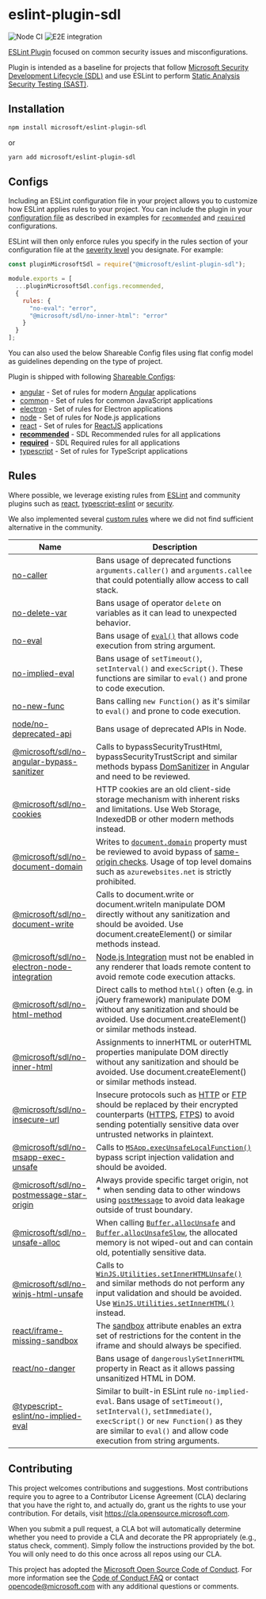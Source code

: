 # eslint-plugin-sdl

![Node CI](https://github.com/microsoft/eslint-plugin-sdl/workflows/Node%20CI/badge.svg?branch=main&event=push)
![E2E integration](https://github.com/microsoft/eslint-plugin-sdl/workflows/E2E%20integration/badge.svg?branch=main&event=push)

[ESLint Plugin](https://eslint.org/docs/developer-guide/working-with-plugins) focused on common security issues and misconfigurations.

Plugin is intended as a baseline for projects that follow [Microsoft Security Development Lifecycle (SDL)](https://www.microsoft.com/en-us/securityengineering/sdl) and use ESLint to perform [Static Analysis Security Testing (SAST)](https://www.microsoft.com/en-us/securityengineering/sdl/practices#practice9).

## Installation

```sh
npm install microsoft/eslint-plugin-sdl
```

or

```sh
yarn add microsoft/eslint-plugin-sdl
```

## Configs

Including an ESLint configuration file in your project allows you to customize how ESLint applies rules to your project. You can include the plugin in your [configuration file](https://eslint.org/docs/latest/use/configure/configuration-files) as described in examples for [`recommended`](contrib/eslint.config.recommended.js) and [`required`](contrib/eslint.config.required.js) configurations.

ESLint will then only enforce rules you specify in the rules section of your configuration file at the [severity level](https://eslint.org/docs/latest/use/configure/rules) you designate. For example:

```js
const pluginMicrosoftSdl = require("@microsoft/eslint-plugin-sdl");

module.exports = [
  ...pluginMicrosoftSdl.configs.recommended,
  {
    rules: {
      "no-eval": "error",
      "@microsoft/sdl/no-inner-html": "error"
    }
  }
];
```

You can also used the below Shareable Config files using flat config model as guidelines depending on the type of project.

Plugin is shipped with following [Shareable Configs](http://eslint.org/docs/developer-guide/shareable-configs):

- [angular](config/angular.js) - Set of rules for modern [Angular](https://angular.io) applications
- [common](config/common.js) - Set of rules for common JavaScript applications
- [electron](config/electron.js) - Set of rules for Electron applications
- [node](config/node.js) - Set of rules for Node.js applications
- [react](config/react.js) - Set of rules for [ReactJS](https://reactjs.org) applications
- [**recommended**](lib/index.js) - SDL Recommended rules for all applications
- [**required**](lib/index.js) - SDL Required rules for all applications
- [typescript](config/typescript.js) - Set of rules for TypeScript applications

## Rules

Where possible, we leverage existing rules from [ESLint](https://eslint.org/docs/rules/) and community plugins such as [react](https://github.com/jsx-eslint/eslint-plugin-react), [typescript-eslint](https://github.com/typescript-eslint/typescript-eslint/tree/main/packages/eslint-plugin#supported-rules) or [security](https://github.com/nodesecurity/eslint-plugin-security#rules).

We also implemented several [custom rules](./lib/rules) where we did not find sufficient alternative in the community.

| Name                                                                                                                                                          | Description                                                                                                                                                                                                                                                                                                                                                                                 |
| ------------------------------------------------------------------------------------------------------------------------------------------------------------- | ------------------------------------------------------------------------------------------------------------------------------------------------------------------------------------------------------------------------------------------------------------------------------------------------------------------------------------------------------------------------------------------- |
| [no-caller](https://eslint.org/docs/rules/no-caller)                                                                                                          | Bans usage of deprecated functions `arguments.caller()` and `arguments.callee` that could potentially allow access to call stack.                                                                                                                                                                                                                                                           |
| [no-delete-var](https://eslint.org/docs/rules/no-delete-var)                                                                                                  | Bans usage of operator `delete` on variables as it can lead to unexpected behavior.                                                                                                                                                                                                                                                                                                         |
| [no-eval](https://eslint.org/docs/rules/no-eval)                                                                                                              | Bans usage of [`eval()`](https://developer.mozilla.org/en-US/docs/Web/JavaScript/Reference/Global_Objects/eval) that allows code execution from string argument.                                                                                                                                                                                                                            |
| [no-implied-eval](https://eslint.org/docs/rules/no-implied-eval)                                                                                              | Bans usage of `setTimeout()`, `setInterval()` and `execScript()`. These functions are similar to `eval()` and prone to code execution.                                                                                                                                                                                                                                                      |
| [no-new-func](https://eslint.org/docs/rules/no-new-func)                                                                                                      | Bans calling `new Function()` as it's similar to `eval()` and prone to code execution.                                                                                                                                                                                                                                                                                                      |
| [node/no-deprecated-api](https://github.com/mysticatea/eslint-plugin-node/blob/master/docs/rules/no-deprecated-api.md)                                        | Bans usage of deprecated APIs in Node.                                                                                                                                                                                                                                                                                                                                                      |
| [@microsoft/sdl/no-angular-bypass-sanitizer](./docs/rules/no-angular-bypass-sanitizer.md)                                                                     | Calls to bypassSecurityTrustHtml, bypassSecurityTrustScript and similar methods bypass [DomSanitizer](https://angular.io/api/platform-browser/DomSanitizer#security-risk) in Angular and need to be reviewed.                                                                                                                                                                               |
| [@microsoft/sdl/no-cookies](./docs/rules/no-cookies.md)                                                                                                       | HTTP cookies are an old client-side storage mechanism with inherent risks and limitations. Use Web Storage, IndexedDB or other modern methods instead.                                                                                                                                                                                                                                      |
| [@microsoft/sdl/no-document-domain](./docs/rules/no-document-domain.md)                                                                                       | Writes to [`document.domain`](https://developer.mozilla.org/en-US/docs/Web/API/Document/domain) property must be reviewed to avoid bypass of [same-origin checks](https://developer.mozilla.org/en-US/docs/Web/Security/Same-origin_policy#Changing_origin). Usage of top level domains such as `azurewebsites.net` is strictly prohibited.                                                 |
| [@microsoft/sdl/no-document-write](./docs/rules/no-document-write.md)                                                                                         | Calls to document.write or document.writeln manipulate DOM directly without any sanitization and should be avoided. Use document.createElement() or similar methods instead.                                                                                                                                                                                                                |
| [@microsoft/sdl/no-electron-node-integration](./docs/rules/no-electron-node-integration.md)                                                                   | [Node.js Integration](https://www.electronjs.org/docs/tutorial/security#2-do-not-enable-nodejs-integration-for-remote-content) must not be enabled in any renderer that loads remote content to avoid remote code execution attacks.                                                                                                                                                        |
| [@microsoft/sdl/no-html-method](./docs/rules/no-html-method.md)                                                                                               | Direct calls to method `html()` often (e.g. in jQuery framework) manipulate DOM without any sanitization and should be avoided. Use document.createElement() or similar methods instead.                                                                                                                                                                                                    |
| [@microsoft/sdl/no-inner-html](./docs/rules/no-inner-html.md)                                                                                                 | Assignments to innerHTML or outerHTML properties manipulate DOM directly without any sanitization and should be avoided. Use document.createElement() or similar methods instead.                                                                                                                                                                                                           |
| [@microsoft/sdl/no-insecure-url](./docs/rules/no-insecure-url.md)                                                                                             | Insecure protocols such as [HTTP](https://en.wikipedia.org/wiki/Hypertext_Transfer_Protocol) or [FTP](https://en.wikipedia.org/wiki/File_Transfer_Protocol) should be replaced by their encrypted counterparts ([HTTPS](https://en.wikipedia.org/wiki/HTTPS), [FTPS](https://en.wikipedia.org/wiki/FTPS)) to avoid sending potentially sensitive data over untrusted networks in plaintext. |
| [@microsoft/sdl/no-msapp-exec-unsafe](./docs/rules/no-msapp-exec-unsafe.md)                                                                                   | Calls to [`MSApp.execUnsafeLocalFunction()`](<https://docs.microsoft.com/en-us/previous-versions/hh772324(v=vs.85)>) bypass script injection validation and should be avoided.                                                                                                                                                                                                              |
| [@microsoft/sdl/no-postmessage-star-origin](./docs/rules/no-postmessage-star-origin.md)                                                                       | Always provide specific target origin, not \* when sending data to other windows using [`postMessage`](https://developer.mozilla.org/en-US/docs/Web/API/Window/postMessage#Security_concerns) to avoid data leakage outside of trust boundary.                                                                                                                                              |
| [@microsoft/sdl/no-unsafe-alloc](./docs/rules/no-unsafe-alloc.md)                                                                                             | When calling [`Buffer.allocUnsafe`](https://nodejs.org/api/buffer.html#buffer_static_method_buffer_allocunsafe_size) and [`Buffer.allocUnsafeSlow`](https://nodejs.org/api/buffer.html#buffer_static_method_buffer_allocunsafeslow_size), the allocated memory is not wiped-out and can contain old, potentially sensitive data.                                                            |
| [@microsoft/sdl/no-winjs-html-unsafe](./docs/rules/no-winjs-html-unsafe.md)                                                                                   | Calls to [`WinJS.Utilities.setInnerHTMLUnsafe()`](<https://docs.microsoft.com/en-us/previous-versions/windows/apps/br211696(v=win.10)>) and similar methods do not perform any input validation and should be avoided. Use [`WinJS.Utilities.setInnerHTML()`](<https://docs.microsoft.com/en-us/previous-versions/windows/apps/br211697(v=win.10)>) instead.                                |
| [react/iframe-missing-sandbox](https://github.com/jsx-eslint/eslint-plugin-react/blob/master/docs/rules/iframe-missing-sandbox.md)                            | The [sandbox](https://developer.mozilla.org/en-US/docs/Web/HTML/Element/iframe#sandbox) attribute enables an extra set of restrictions for the content in the iframe and should always be specified.                                                                                                                                                                                        |
| [react/no-danger](https://github.com/yannickcr/eslint-plugin-react/blob/master/docs/rules/no-danger.md)                                                       | Bans usage of `dangerouslySetInnerHTML` property in React as it allows passing unsanitized HTML in DOM.                                                                                                                                                                                                                                                                                     |
| [@typescript-eslint/no-implied-eval](https://github.com/typescript-eslint/typescript-eslint/blob/master/packages/eslint-plugin/docs/rules/no-implied-eval.md) | Similar to built-in ESLint rule `no-implied-eval`. Bans usage of `setTimeout()`, `setInterval()`, `setImmediate()`, `execScript()` or `new Function()` as they are similar to `eval()` and allow code execution from string arguments.                                                                                                                                                      |

## Contributing

This project welcomes contributions and suggestions. Most contributions require you to agree to a
Contributor License Agreement (CLA) declaring that you have the right to, and actually do, grant us
the rights to use your contribution. For details, visit https://cla.opensource.microsoft.com.

When you submit a pull request, a CLA bot will automatically determine whether you need to provide
a CLA and decorate the PR appropriately (e.g., status check, comment). Simply follow the instructions
provided by the bot. You will only need to do this once across all repos using our CLA.

This project has adopted the [Microsoft Open Source Code of Conduct](https://opensource.microsoft.com/codeofconduct/).
For more information see the [Code of Conduct FAQ](https://opensource.microsoft.com/codeofconduct/faq/) or
contact [opencode@microsoft.com](mailto:opencode@microsoft.com) with any additional questions or comments.
